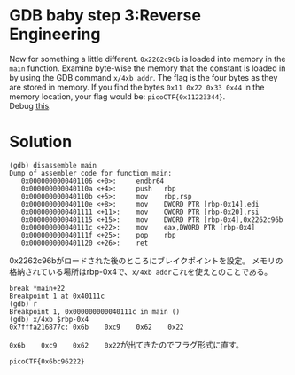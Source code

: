 # GDB baby step 3:Reverse Engineering

Now for something a little different. `0x2262c96b` is loaded into memory in the `main` function. Examine byte-wise the memory that the constant is loaded in by using the GDB command `x/4xb addr`. The flag is the four bytes as they are stored in memory. If you find the bytes `0x11 0x22 0x33 0x44` in the memory location, your flag would be: `picoCTF{0x11223344}`.\
Debug [this]().

# Solution

```
(gdb) disassemble main
Dump of assembler code for function main:
   0x0000000000401106 <+0>:     endbr64 
   0x000000000040110a <+4>:     push   rbp
   0x000000000040110b <+5>:     mov    rbp,rsp
   0x000000000040110e <+8>:     mov    DWORD PTR [rbp-0x14],edi
   0x0000000000401111 <+11>:    mov    QWORD PTR [rbp-0x20],rsi
   0x0000000000401115 <+15>:    mov    DWORD PTR [rbp-0x4],0x2262c96b
   0x000000000040111c <+22>:    mov    eax,DWORD PTR [rbp-0x4]
   0x000000000040111f <+25>:    pop    rbp
   0x0000000000401120 <+26>:    ret
```
0x2262c96bがロードされた後のところにブレイクポイントを設定。
メモリの格納されている場所はrbp-0x4で、`x/4xb addr`これを使えとのことである。
```
break *main+22
Breakpoint 1 at 0x40111c
(gdb) r
Breakpoint 1, 0x000000000040111c in main ()
(gdb) x/4xb $rbp-0x4   
0x7fffa216877c: 0x6b    0xc9    0x62    0x22
```
`0x6b    0xc9    0x62    0x22`が出てきたのでフラグ形式に直す。

`picoCTF{0x6bc96222}`

